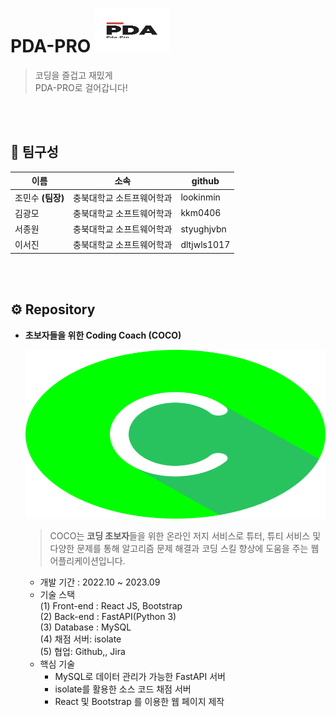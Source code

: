 # PDA-PRO [<img src="./img/pda.png" alt="COCO" width = "120" height="70" />](https://github.com/PDA-PRO)

> 코딩을 즐겁고 재밌게 <br/>
> PDA-PRO로 걸어갑니다! 
<br/>
<br/>

## 👩 팀구성

| 이름 | 소속 | github |
| --- | --- | --- |
| 조민수 <b>(팀장)</b> | 충북대학교 소트프웨어학과 | lookinmin |
| 김광모 | 충북대학교 소프트웨어학과 | kkm0406 |
| 서종원 | 충북대학교 소프트웨어학과 | styughjvbn |
| 이서진 | 충북대학교 소프트웨어학과 | dltjwls1017 |

<br/>
<br/>

## ⚙ Repository

- **초보자들을 위한 Coding Coach (COCO)**
    
    [<img src="./img/logo1.png" alt="COCO" width = "480" height="270" />](https://github.com/PDA-PRO)
    
    > COCO는 <b>코딩 초보자</b>들을 위한 온라인 저지 서비스로
    > 튜터, 튜티 서비스 및 다양한 문제를 통해
    > 알고리즘 문제 해결과 코딩 스킬 향상에 도움을 주는 웹 어플리케이션입니다.

    - 개발 기간 : 2022.10 ~ 2023.09
    - 기술 스택<br/>
        (1) Front-end : React JS, Bootstrap<br/>
        (2) Back-end : FastAPI(Python 3)<br/>
        (3) Database : MySQL<br/>
        (4) 채점 서버: isolate<br/>
        (5) 협업: Github,, Jira<br/>        
    - 핵심 기술
        - MySQL로 데이터 관리가 가능한 FastAPI 서버
        - isolate를 활용한 소스 코드 채점 서버
        - React 및 Bootstrap 를 이용한 웹 페이지 제작
